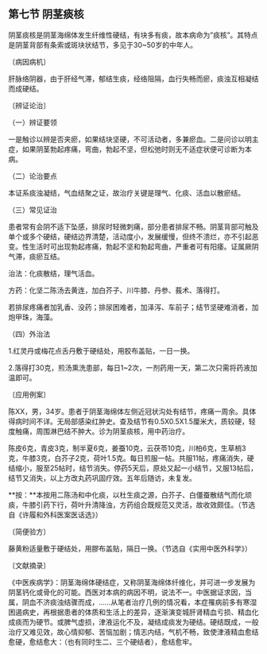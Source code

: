## 第七节 阴茎痰核

阴茎痰核是阴茎海绵体发生纤维性硬结，有块多有痰，故本病命为”痰核”。其特点是阴茎背部有条索或斑块状结节，多见于30~50岁的中年人。

〔病因病机〕

肝脉络阴器，由于肝经气滞，郁结生痰，经络阻隔，血行失畅而瘀，痰浊互相凝结而成硬结。

〔辨证论治〕

（一）辨证要领

一是触诊以辨是否夹瘀，如果结块坚硬，不可活动者，多兼瘀血。二是问诊以明主症，如果阴茎勃起疼痛，弯曲，勃起不坚，但松弛时则无不适症状便可诊断为本病。

（二）论治要点

本证系痰浊凝结，气血结聚之证，故治疗关键是理气、化痰、活血以散瘀结。

（三）常见证治

患者常有会阴不适下坠感，排尿时轻微刺痛，部分患者排尿不畅。阴茎背部可触及单个或多个硬结，硬结边界清楚，活动度小，发展缓慢，但终不溃烂，亦不引起恶变。性生活时可出现勃起疼痛，勃起不坚和勃起弯曲，严重者可有阳痿。证属厥阴气滞，痰瘀互结。

治法：化痰散结，理气活血。

方药：化坚二陈汤去黄连，加白芥子、川牛膝、丹参、莪术、落得打。

若排尿疼痛者加乳香、没药；排尿困难者，加泽泻、车前子；结节坚硬难消者，加炮甲珠，海藻。

（四）外治法

1.红灵丹或梅花点舌丹敷于硬结处，用胶布盖贴，一日一换。

2.落得打30克，煎汤熏洗患部，每日1~2次，一剂药用一天，第二次只需将药液加温即可。

〔应用例案〕

陈XX，男，34岁。患者于阴茎海绵体左侧近冠状沟处有结节，疼痛一周余。具体得病时间不详。无局部感染红肿史。查及结节有0.5X0.5X1.5厘米大，质较硬，轻度触痛，周围淋巴结不肿大。诊为阴茎痰核，用中药治疗。

陈皮6克，青皮3克，制半夏6克，姜蚕10克，云茯苓10克，川柏6克，生草梢3克，牛膝3克，白芥子2克，荷叶1.5克。每日煎服一帖。共服11帖，疼痛消失，硬结缩小，服至25帖时，结节消失。停药5天后，原处又起一小结节，又服13帖后，结节又消失，以上方改丸药巩固疗效。五年后随访，未复发。

**按：**本按用二陈汤和中化痰，以杜生痰之源，白芥子、白僵蚕散结气而化顽痰，牛膝引药下行，荷叶升清降浊，方药组合既规范又灵活，故收效颇佳。（节选自《许履和外科医案医话选》）

〔简便验方〕

藤黄粉适量敷于硬结处，用膠布盖贴，隔日一换。（节选自《实用中医外科学》）

 〔文献摘录〕

《中医疾病学》：阴茎海绵体硬结症，又称阴茎海绵体纤维化，并可进一步发展为阴茎钙化或骨化的可能。西医对本病的病因不明，说法不一。中医据证求因，当属，阴血不济痰浊结骤而成，……从笔者治疗几例的情况看，本症罹病前多有寒湿困遏病史，再根据患者的体质和生活上的差异，逐渐演变城肝肾精血亏损、精血化成痰而为硬节。或脾气虚损，津液运化不及，凝结成痰发为硬结。硬结既成，一般治疗又难见效，故心情抑郁、苦恼加剧；情志内结，气机不畅，致使津液精血愈结愈硬，愈结愈大：（也有同时生二、三个硬结者），愈结愈牢。
